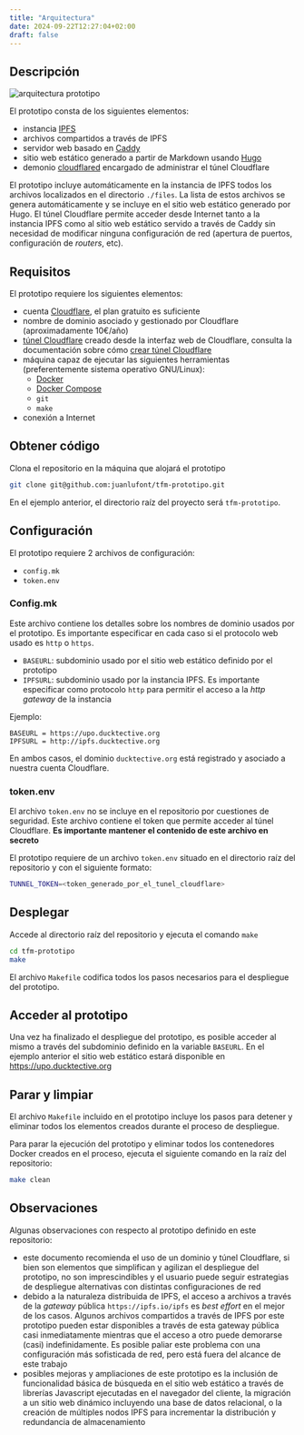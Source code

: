 ```yaml
---
title: "Arquitectura"
date: 2024-09-22T12:27:04+02:00
draft: false
---
```


## Descripción

![arquitectura prototipo](/prototipo.png)

El prototipo consta de los siguientes elementos:

- instancia [IPFS](https://ipfs.io)
- archivos compartidos a través de IPFS
- servidor web basado en [Caddy](https://caddyserver.com)
- sitio web estático generado a partir de Markdown usando
[Hugo](https://gohugo.io)
- demonio [cloudflared](https://github.com/cloudflare/cloudflared) encargado de
administrar el túnel Cloudflare

El prototipo incluye automáticamente en la instancia de IPFS todos los archivos
localizados en el directorio `./files`. La lista de estos archivos se genera
automáticamente y se incluye en el sitio web estático generado por Hugo. El
túnel Cloudflare permite acceder desde Internet tanto a la instancia IPFS como
al sitio web estático servido a través de Caddy sin necesidad de modificar
ninguna configuración de red (apertura de puertos, configuración de _routers_,
etc).

## Requisitos

El prototipo requiere los siguientes elementos:

- cuenta [Cloudflare](https://www.cloudflare.com/), el plan gratuito es
  suficiente
- nombre de dominio asociado y gestionado por Cloudflare (aproximadamente
  10€/año)
- [túnel Cloudflare](https://www.cloudflare.com/products/tunnel/) creado desde
  la interfaz web de Cloudflare, consulta la documentación sobre cómo [crear
  túnel
  Cloudflare](https://developers.cloudflare.com/cloudflare-one/connections/connect-networks/get-started/create-remote-tunnel/)
- máquina capaz de ejecutar las siguientes herramientas (preferentemente
  sistema operativo GNU/Linux):
  - [Docker](https://www.docker.com/)
  - [Docker Compose](https://docs.docker.com/compose/)
  - `git`
  - `make`
- conexión a Internet

## Obtener código

Clona el repositorio en la máquina que alojará el prototipo

```sh
git clone git@github.com:juanlufont/tfm-prototipo.git
```

En el ejemplo anterior, el directorio raíz del proyecto será `tfm-prototipo`.

## Configuración

El prototipo requiere 2 archivos de configuración:

- `config.mk`
- `token.env`

### Config.mk

Este archivo contiene los detalles sobre los nombres de dominio usados por
el prototipo. Es importante especificar en cada caso si el protocolo web usado
es `http` o `https`.

- `BASEURL`: subdominio usado por el sitio web estático definido por el
  prototipo
- `IPFSURL`: subdominio usado por la instancia IPFS. Es importante especificar
  como protocolo `http` para permitir el acceso a la _http gateway_ de la
  instancia

Ejemplo:

```config
BASEURL = https://upo.ducktective.org
IPFSURL = http://ipfs.ducktective.org
```

En ambos casos, el dominio `ducktective.org` está registrado y asociado a
nuestra cuenta Cloudflare.

### token.env

El archivo `token.env` no se incluye en el repositorio por cuestiones de
seguridad. Este archivo contiene el token que permite acceder al túnel
Cloudflare. **Es importante mantener el contenido de este archivo en secreto**

El prototipo requiere de un archivo `token.env` situado en el directorio raíz
del repositorio y con el siguiente formato:

```bash
TUNNEL_TOKEN=<token_generado_por_el_tunel_cloudflare>
```

## Desplegar

Accede al directorio raíz del repositorio y ejecuta el comando `make`

```bash
cd tfm-prototipo
make
```

El archivo `Makefile` codifica todos los pasos necesarios para el despliegue
del prototipo.

## Acceder al prototipo

Una vez ha finalizado el despliegue del prototipo, es posible acceder al mismo
a través del subdominio definido en la variable `BASEURL`. En el ejemplo
anterior el sitio web estático estará disponible en <https://upo.ducktective.org>

## Parar y limpiar

El archivo `Makefile` incluido en el prototipo incluye los pasos para detener
y eliminar todos los elementos creados durante el proceso de despliegue.

Para parar la ejecución del prototipo y eliminar todos los contenedores Docker
creados en el proceso, ejecuta el siguiente comando en la raíz del repositorio:

```sh
make clean
```

## Observaciones

Algunas observaciones con respecto al prototipo definido en este repositorio:

- este documento recomienda el uso de un dominio y túnel Cloudflare, si bien
  son elementos que simplifican y agilizan el despliegue del prototipo, no son
  imprescindibles y el usuario puede seguir estrategias de despliegue
  alternativas con distintas configuraciones de red
- debido a la naturaleza distribuida de IPFS, el acceso a archivos a través de
  la _gateway_ pública `https://ipfs.io/ipfs` es _best effort_ en el mejor de los
  casos. Algunos archivos compartidos a través de IPFS por este prototipo pueden
  estar disponibles a través de esta gateway pública casi inmediatamente mientras
  que el acceso a otro puede demorarse (casi) indefinidamente. Es posible paliar
  este problema con una configuración más sofisticada de red, pero está fuera del
  alcance de este trabajo
- posibles mejoras y ampliaciones de este prototipo es la inclusión de
  funcionalidad básica de búsqueda en el sitio web estático a través de librerías
  Javascript ejecutadas en el navegador del cliente, la migración a un sitio web
  dinámico incluyendo una base de datos relacional, o la creación de múltiples
  nodos IPFS para incrementar la distribución y redundancia de almacenamiento

